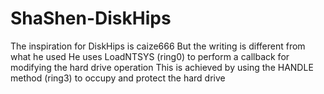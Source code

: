 # ShaShen-DiskHips
The inspiration for DiskHips is caize666
But the writing is different from what he used
He uses LoadNTSYS (ring0) to perform a callback for modifying the hard drive operation
This is achieved by using the HANDLE method (ring3) to occupy and protect the hard drive
